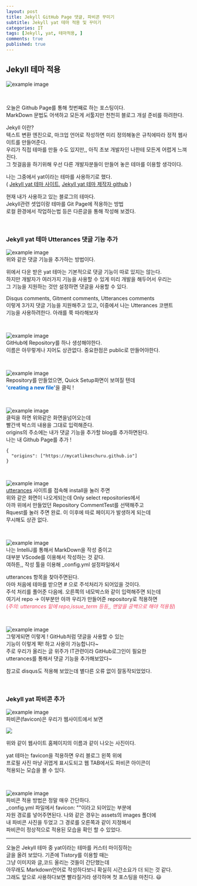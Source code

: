 ```yaml
---
layout: post
title: Jekyll GitHub Page 댓글, 파비콘 꾸미기
subtitle: Jekyll yat 테마 적용 및 꾸미기
categories: IT
tags: [Jekyll, yat, 테마적용, ]
comments: true
published: true 
---
```


## Jekyll 테마 적용  

![example image](https://jekyllrb.com/img/octojekyll.png)  

<br/>


오늘은 Github Page를 통해 첫번째로 하는 포스팅이다.  
MarkDown 문법도 어색하고 모든게 서툴지만 천천히 블로그 개설 준비를 하려한다.  

Jekyll 이란?  
텍스트 변환 엔진으로, 마크업 언어로 작성하면 미리 정의해놓은 규칙에따라 정적 웹사이트를 만들어준다.  
우리가 직접 테마를 만들 수도 있지만,, 아직 초보 개발자인 나한테 모든게 어렵게 느껴진다.  
그 첫걸음을 하기위해 우선 다른 개발자분들이 만들어 놓은 테마를 이용할 생각이다.  

나는 그중에서 yat이라는 테마를 사용하기로 했다.  
( [Jekyll yat 테마 사이트], [Jekyll yat 테마 제작자 github] )

현재 내가 사용하고 있는 블로그의 테마다.  
Jekyll관련 셋업이랑 테마를 Git Page에 적용하는 방법  
로컬 환경에서 작업하는법 등은 다른글을 통해 작성해 보겠다.

[Jekyll yat 테마 사이트]: https://jekyll-themes.com/jekyll-theme-yat/
[Jekyll yat 테마 제작자 github]: https://github.com/jeffreytse/jekyll-theme-yat
[cell image]: https://jekyllrb.com/img/octojekyll.png

<br/>

### Jekyll yat 테마 Utterances 댓글 기능 추가

![example image](https://ifh.cc/g/BpXV1h.png)  
위와 같은 댓글 기능을 추가하는 방법이다.  

위에서 다운 받은 yat 테마는 기본적으로 댓글 기능이 따로 있지는 않는다.  
하지만 개발자가 여러가지 기능을 사용할 수 있게 미리 개발을 해두어서 우리는  
그 기능을 지원하는 것만 설정하면 댓글을 사용할 수 있다.  

Disqus comments, Gitment comments, Utterances comments  
이렇게 3가지 댓글 기능을 지원해주고 있고, 이중에서 나는 Utterances 코맨트  
기능을 사용하려한다. 아래를 쭉 따라해보자

<br/> 

![example image](https://ifh.cc/g/YV9G0L.png)  
GitHub에 Repository를 하나 생성해야한다.  
이름은 아무렇게나 지어도 상관없다. 중요한점은 public로 만들어야한다.

<br/> 

![example image](https://ifh.cc/g/C0C4x3.png)  
Repository를 만들었으면, Quick Setup화면이 보여질 텐데  
<span style="color:#0066CC">**'creating a new file'**</span>을 클릭 !

<br/> 

![example image](https://ifh.cc/g/nskSGt.png)  
클릭을 하면 위와같은 화면을넘어오는데  
빨간색 박스의 내용을 그대로 입력해준다.  
origins의 주소에는 내가 댓글 기능을 추가할 blog를 추가하면된다.  
나는 내 Github Page를 추가 !
```
{
  "origins": ["https://mycatlikeschuru.github.io"]
}
```

<br/> 

![example image](https://ifh.cc/g/HHFBBK.png)  
[utterances] 사이트를 접속해 install을 눌러 주면  
위와 같은 화면이 나오게되는데 Only select repositories에서  
아까 위에서 만들었던 Repository CommentTest를 선택해주고  
Rquest를 눌러 주면 완료. 이 이후에 따로 페이지가 발생하게 되는데  
무시해도 상관 없다.

[utterances]: https://github.com/apps/utterances
<br/>

![example image](https://ifh.cc/g/Cbkygc.png)  
나는 IntelliJ를 통해서 MarkDown을 작성 중이고  
대부분 VScode를 이용해서 작성하는 것 같다.  
여하튼,, 작성 툴을 이용해 _config.yml 설정파일에서  

utterances 항목을 찾아주면된다.  
아마 처음에 테마를 받으면 # 으로 주석처리가 되어있을 것이다.  
주석 처리를 풀어준 다음에. 오른쪽의 네모박스와 같이 입력해주면 되는데  
여기서 repo -> 이부분만 아까 우리가 만들어준 repository로 적용하면  
<span style="color:#F04965">(*주의: utterances 밑에 repo,issue_term 등등,, 맨앞을 공백으로 해야 적용됨*)</span>

<br/>  

![example image](https://ifh.cc/g/M2V3ps.png)  
그렇게되면 이렇게 ! GitHub처럼 댓글을 사용할 수 있는  
기능이 이렇게 똭! 하고 사용이 가능합니다~  
주로 우리가 올리는 글 위주가 IT관련이라 GitHub로그인이 필요한  
utterances를 통해서 댓글 기능을 추가해보았다~  

참고로 disqus도 적용해 보았는데 별다른 오류 없이 잘동작되었었다.


<br/>

### Jekyll yat 파비콘 추가

![example image](https://ifh.cc/g/pgWVFk.jpg)  
파비콘(favicon)은 우리가 웹사이트에서 보면  

<img src="https://ifh.cc/g/xAF0Qj.png" align="left">
<br/>  

위와 같이 웹사이트 홈페이지의 이름과 같이 나오는 사진이다.

yat 테마는 favicon을 적용하면 우리 블로그 왼쪽 위에  
프로필 사진 마냥 귀엽게 표시도되고 웹 TAB에서도 파비콘 아이콘이  
적용되는 모습을 볼 수 있다.

<br/>

![example image](https://ifh.cc/g/L2lDHM.png)  
파비콘 적용 방법은 정말 매우 간단하다.  
_config.yml 파일에서 favicon: ""이라고 되어있는 부분에  
자원 경로를 넣어주면된다. 나와 같은 경우는 assets의 images 폴더에  
내 파비콘 사진을 두었고 그 경로를 오른쪽과 같이 지정해서  
파비콘이 정상적으로 적용된 모습을 확인 할 수 있었다.


<hr/>

오늘은 Jekyll 테마 중 yat이라는 테마를 커스터 마이징하는  
글을 올려 보았다. 기존에 Tistory를 이용할 때는  
그냥 이미지와 글,코드 올리는 것들이 간단했는데  
아무래도 Markdown언어로 작성하다보니 확실히 시간소요가 더 되는 것 같다.  
그래도 앞으로 사용하다보면 빨라질거라 생각하며 첫 포스팅을 마친다. 😃